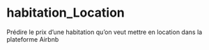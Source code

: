 # habitation_Location
Prédire le prix d’une habitation qu’on veut mettre en location dans la plateforme Airbnb

